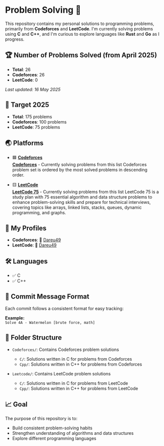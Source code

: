 # Problem Solving 🚀

This repository contains my personal solutions to programming problems, primarily from **Codeforces** and **LeetCode**. I'm currently solving problems using **C** and **C++**, and I'm curious to explore languages like **Rust** and **Go** as I progress.

## 🏆 Number of Problems Solved (from April 2025)

- **Total**: 26
- **Codeforces**: 26
- **LeetCode**: 0

*Last updated: 16 May 2025*

## 🎯 Target 2025

- **Total**: 175 problems
- **Codeforces**: 100 problems
- **LeetCode**: 75 problems

## 🌏 Platforms

- 🟦 **[Codeforces](https://codeforces.com/)**  
  **[Codeforces](https://codeforces.com/problemset?order=BY_SOLVED_DESC)** - Currently solving problems from this list 
  Codeforces problem set is ordered by the most solved problems in descending order.

- 🟨 **[LeetCode](https://leetcode.com/)**  
  **[LeetCode 75](https://leetcode.com/studyplan/leetcode-75/)** - Currently solving problems from this list
  LeetCode 75 is a study plan with 75 essential algorithm and data structure problems to enhance problem-solving skills and prepare for technical interviews, covering topics like arrays, linked lists, stacks, queues, dynamic programming, and graphs.

## 🧮 My Profiles

- **Codeforces**: 🔗 [Dareu49](https://codeforces.com/profile/Dareu49)
- **LeetCode**: 🔗 [Dareu49](https://leetcode.com/u/Dareu49/)

## 🛠️ Languages

- ✅ C
- ✅ C++

## 💬 Commit Message Format

Each commit follows a consistent format for easy tracking:

**Example:**  
`Solve 4A - Watermelon [brute force, math]`

## 📁 Folder Structure

- `Codeforces/`: Contains Codeforces problem solutions
  - `C/`: Solutions written in C for problems from Codeforces
  - `Cpp/`: Solutions written in C++ for problems from Codeforces

- `Leetcode/`: Contains LeetCode problem solutions
  - `C/`: Solutions written in C for problems from LeetCode
  - `Cpp/`: Solutions written in C++ for problems from LeetCode

## 📈 Goal

The purpose of this repository is to:

- Build consistent problem-solving habits
- Strengthen understanding of algorithms and data structures
- Explore different programming languages
